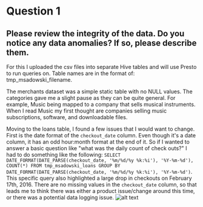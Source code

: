 # Question 1
## Please  review  the  integrity  of  the  data.  Do  you  notice  any  data  anomalies?  If  so,  please  describe  them.

For this I uploaded the csv files into separate Hive tables and will use Presto to run queries on. Table names are in the format of: tmp_msadowski_filename.

The merchants dataset was a simple static table with no NULL values. The categories gave me a slight pause as they can be quite general. For example, Music being mapped to a company that sells musical instruments. When I read Music my first thought are companies selling music subscriptions, software, and downloadable files. 

Moving to the loans table, I found a few issues that I would want to change. First is the date format of the `checkout_date` column. Even though it's a date column, it has an odd hour:month format at the end of it. So if I wanted to answer a basic question like "what was the daily count of check outs?" I had to do something like the following: `SELECT DATE_FORMAT(DATE_PARSE(checkout_date, '%m/%d/%y %k:%i'), '%Y-%m-%d'), COUNT(*) FROM tmp_msadowski_loans GROUP BY DATE_FORMAT(DATE_PARSE(checkout_date, '%m/%d/%y %k:%i'), '%Y-%m-%d')`. This specific query also highlighted a large drop in checkouts on February 17th, 2016. There are no missing values in the `checkout_date` column, so that leads me to think there was either a product issue/change around this time, or there was a potential data logging issue. 
![alt text](https://pxl.cl/dZTr "graph")
